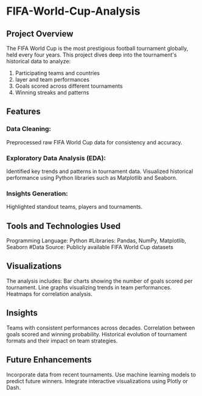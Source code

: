 # FIFA-World-Cup-Analysis

## Project Overview
The FIFA World Cup is the most prestigious football tournament globally, held every four years. This project dives deep into the tournament's historical data to analyze:

1. Participating teams and countries
2. layer and team performances
3. Goals scored across different tournaments
4. Winning streaks and patterns

## Features
### Data Cleaning: 
Preprocessed raw FIFA World Cup data for consistency and accuracy.

### Exploratory Data Analysis (EDA):
Identified key trends and patterns in tournament data.
Visualized historical performance using Python libraries such as Matplotlib and Seaborn.

### Insights Generation: 
Highlighted standout teams, players and tournaments.

## Tools and Technologies Used
Programming Language: Python
#Libraries: Pandas, NumPy, Matplotlib, Seaborn
#Data Source: Publicly available FIFA World Cup datasets

## Visualizations
The analysis includes:
Bar charts showing the number of goals scored per tournament.
Line graphs visualizing trends in team performances.
Heatmaps for correlation analysis.

## Insights
Teams with consistent performances across decades.
Correlation between goals scored and winning probability.
Historical evolution of tournament formats and their impact on team strategies.

## Future Enhancements
Incorporate data from recent tournaments.
Use machine learning models to predict future winners.
Integrate interactive visualizations using Plotly or Dash.
